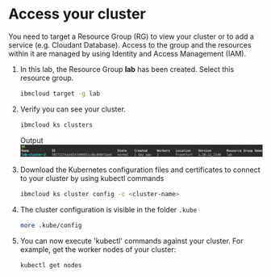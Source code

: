 # Access your cluster

You need to target a Resource Group (RG) to view your cluster or to add a service (e.g. Cloudant Database). Access to the group and the resources within it are managed by using Identity and Access Management (IAM).

1. In this lab, the Resource Group **lab** has been created. Select this resource group.

    ```sh
    ibmcloud target -g lab
    ```

1. Verify you can see your cluster.

    ```sh
    ibmcloud ks clusters
    ```

    Output
    ![](../images/cli-cluster-list.png)

1. Download the Kubernetes configuration files and certificates to connect to your cluster by using kubectl commands

    ```sh
    ibmcloud ks cluster config -c <cluster-name>
    ```

1. The cluster configuration is visible in the folder `.kube` 

    ```sh
    more .kube/config
    ```

1. You can now execute 'kubectl' commands against your cluster. For example, get the worker nodes of your cluster:

    ```sh
    kubectl get nodes
    ```
